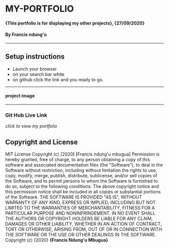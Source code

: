 # MY-PORTFOLIO
#### {This portfolio is for displaying my other projects}, {27/09/2020}
#### By **Francis ndung'u**    
---
## Setup instructions
* Launch your browser
* on your search bar white 
* on github click the link and you ready to go.
---
#### project image

---
### Git Hub Live Link
*click to view my portfolio*

## Copyright and License
MIT License
Copyright (c) [2020] [Francis ndung'u mbugua]
Permission is hereby granted, free of charge, to any person obtaining a copy
of this software and associated documentation files (the "Software"), to deal
in the Software without restriction, including without limitation the rights
to use, copy, modify, merge, publish, distribute, sublicense, and/or sell
copies of the Software, and to permit persons to whom the Software is
furnished to do so, subject to the following conditions:
The above copyright notice and this permission notice shall be included in all
copies or substantial portions of the Software.
THE SOFTWARE IS PROVIDED "AS IS", WITHOUT WARRANTY OF ANY KIND, EXPRESS OR
IMPLIED, INCLUDING BUT NOT LIMITED TO THE WARRANTIES OF MERCHANTABILITY,
FITNESS FOR A PARTICULAR PURPOSE AND NONINFRINGEMENT. IN NO EVENT SHALL THE
AUTHORS OR COPYRIGHT HOLDERS BE LIABLE FOR ANY CLAIM, DAMAGES OR OTHER
LIABILITY, WHETHER IN AN ACTION OF CONTRACT, TORT OR OTHERWISE, ARISING FROM,
OUT OF OR IN CONNECTION WITH THE SOFTWARE OR THE USE OR OTHER DEALINGS IN THE
SOFTWARE.
Copyright (c) {2020} **{Francis Ndung'u Mbugua}**